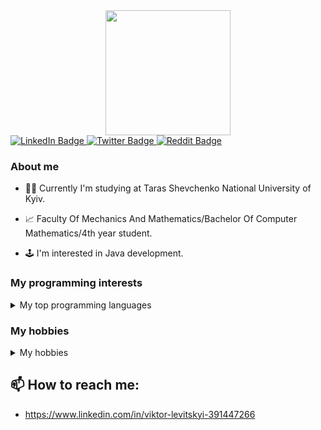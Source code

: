<div id="header" align="center">
  <img src="https://media.giphy.com/media/v1.Y2lkPTc5MGI3NjExaHltcmk5bTdlc255anFvc2ZvYjJ0ZThwbmR5dm03Z2wzdjg1OXd2byZlcD12MV9pbnRlcm5hbF9naWZfYnlfaWQmY3Q9Zw/3oKIPnAiaMCws8nOsE/giphy.gif" width="200"/>
</div>

<div id="badges">
 <a href="https://www.linkedin.com/in/viktor-levitskyi-391447266/">
  <img src="https://img.shields.io/badge/LinkedIn-blue?style=for-the-badge&logo=linkedin&logoColor=white" alt="LinkedIn Badge" class="center-image"/>
 </a>
 <a href="https://twitter.com/levitskyi_v">
   <img src="https://img.shields.io/badge/Twitter-blue?style=for-the-badge&logo=twitter&logoColor=white" alt="Twitter Badge" class="center-image"/>
  </a>
 <a href="https://www.reddit.com/user/Diplomat02">
   <img src="https://img.shields.io/badge/Reddit-orange?style=for-the-badge&logo=reddit&logoColor=white" alt="Reddit Badge" class="center-image"/>
  </a>
</div>
  
### About me

- 👨‍🎓 Currently I'm studying at Taras Shevchenko National University of Kyiv.

- 📈 Faculty Of Mechanics And Mathematics/Bachelor Of Computer Mathematics/4th year student.

- 🕹️ I'm interested in Java development.


### My programming interests

<details>
<summary> My top programming languages </summary>
  
| Rank | Languages |
|-----:|-----------|
|     1| Java      |
|     2| Python    |
|     3| C/C++     |

</details>


### My hobbies

<details>
<summary> My hobbies </summary>

| Rank | Languages              |
|-----:|------------------------|
|     1| Reading                 |
|     2| Playing the guitar     |
|     3| Listening to music     |


</details>


## 📫 How to reach me:
- https://www.linkedin.com/in/viktor-levitskyi-391447266
